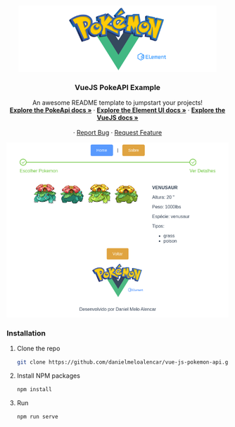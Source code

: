 <p align="center">
  <a href="https://github.com/othneildrew/Best-README-Template">
    <img src="https://raw.githubusercontent.com/danielmeloalencar/vue-js-pokemon-api/master/src/assets/pokemon-logo.png" alt="Logo" width="450" height="150">
  </a>

  <h3 align="center">VueJS PokeAPI Example</h3>

  <p align="center">
    An awesome README template to jumpstart your projects!
    <br />
    <a href="https://pokeapi.co/docs/v2"><strong>Explore the PokeApi docs »</strong></a>
    ·
    <a href="https://element.eleme.io/?ref=madewithvuejs.com#/en-US/component/installation"><strong>Explore the Element UI docs »</strong></a>
    ·
    <a href="https://vuejs.org/v2/guide/"><strong>Explore the VueJS docs »</strong></a>
    <br />
    <br />
    ·
    <a href="https://github.com/danielmeloalencar/vue-js-pokemon-api/issues">Report Bug</a>
    ·
    <a href="https://github.com/danielmeloalencar/vue-js-pokemon-api/issues">Request Feature</a>
  </p>
  
<img src='https://raw.githubusercontent.com/danielmeloalencar/vue-js-pokemon-api/master/screenshot.jpg' />
</p>



### Installation

1. Clone the repo
   ```sh
   git clone https://github.com/danielmeloalencar/vue-js-pokemon-api.git
   ```
2. Install NPM packages
   ```sh
   npm install
   ```
3. Run
   ```sh
   npm run serve
   ```
